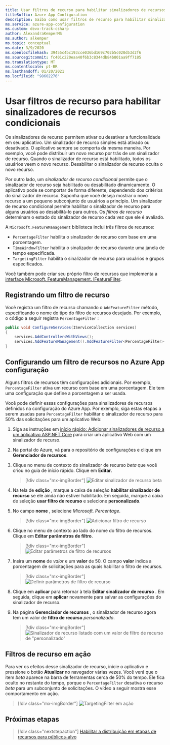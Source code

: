 ```yaml
---
title: Usar filtros de recurso para habilitar sinalizadores de recursos condicionais
titleSuffix: Azure App Configuration
description: Saiba como usar filtros de recurso para habilitar sinalizadores de recursos condicionais
ms.service: azure-app-configuration
ms.custom: devx-track-csharp
author: AlexandraKemperMS
ms.author: alkemper
ms.topic: conceptual
ms.date: 3/9/2020
ms.openlocfilehash: 39455c4bc193cce036bd169c702b5c020d53d2f6
ms.sourcegitcommit: fc401c220eaa40f6b3c8344db84b801aa9ff7185
ms.translationtype: MT
ms.contentlocale: pt-BR
ms.lasthandoff: 01/20/2021
ms.locfileid: "98602276"
---
```

# <a name="use-feature-filters-to-enable-conditional-feature-flags"></a>Usar filtros de recurso para habilitar sinalizadores de recursos condicionais

Os sinalizadores de recurso permitem ativar ou desativar a funcionalidade em seu aplicativo. Um sinalizador de recurso simples está ativado ou desativado. O aplicativo sempre se comporta da mesma maneira. Por exemplo, você pode distribuir um novo recurso por trás de um sinalizador de recurso. Quando o sinalizador de recurso está habilitado, todos os usuários veem o novo recurso. Desabilitar o sinalizador de recurso oculta o novo recurso.

Por outro lado, um _sinalizador de recurso condicional_ permite que o sinalizador de recurso seja habilitado ou desabilitado dinamicamente. O aplicativo pode se comportar de forma diferente, dependendo dos critérios do sinalizador de recurso. Suponha que você deseja mostrar o novo recurso a um pequeno subconjunto de usuários a princípio. Um sinalizador de recurso condicional permite habilitar o sinalizador de recurso para alguns usuários ao desabilitá-lo para outros. Os _filtros de recurso_ determinam o estado do sinalizador de recurso cada vez que ele é avaliado.

A `Microsoft.FeatureManagement` biblioteca inclui três filtros de recursos:

- `PercentageFilter` habilita o sinalizador de recurso com base em uma porcentagem.
- `TimeWindowFilter` habilita o sinalizador de recurso durante uma janela de tempo especificada.
- `TargetingFilter` habilita o sinalizador de recurso para usuários e grupos especificados.

Você também pode criar seu próprio filtro de recursos que implementa a [interface Microsoft. FeatureManagement. IFeatureFilter](/dotnet/api/microsoft.featuremanagement.ifeaturefilter).

## <a name="registering-a-feature-filter"></a>Registrando um filtro de recurso

Você registra um filtro de recurso chamando o `AddFeatureFilter` método, especificando o nome do tipo do filtro de recursos desejado. Por exemplo, o código a seguir registra `PercentageFilter` :

```csharp
public void ConfigureServices(IServiceCollection services)
{
    services.AddControllersWithViews();
    services.AddFeatureManagement().AddFeatureFilter<PercentageFilter>();
}
```

## <a name="configuring-a-feature-filter-in-azure-app-configuration"></a>Configurando um filtro de recursos no Azure App configuração

Alguns filtros de recursos têm configurações adicionais. Por exemplo, `PercentageFilter` ativa um recurso com base em uma porcentagem. Ele tem uma configuração que define a porcentagem a ser usada.

Você pode definir essas configurações para sinalizadores de recursos definidos na configuração do Azure App. Por exemplo, siga estas etapas a serem usadas para `PercentageFilter` habilitar o sinalizador de recurso para 50% das solicitações para um aplicativo Web:

1. Siga as instruções em [início rápido: Adicionar sinalizadores de recurso a um aplicativo ASP.NET Core](./quickstart-feature-flag-aspnet-core.md) para criar um aplicativo Web com um sinalizador de recurso.

1. Na portal do Azure, vá para o repositório de configurações e clique em **Gerenciador de recursos**.

1. Clique no menu de contexto do sinalizador de recurso *beta* que você criou no guia de início rápido. Clique em **Editar**.

    > [!div class="mx-imgBorder"]
    > ![Editar sinalizador de recurso beta](./media/edit-beta-feature-flag.png)

1. Na tela de **edição** , marque a caixa de seleção **habilitar sinalizador de recurso** se ele ainda não estiver habilitado. Em seguida, marque a caixa de seleção **usar filtro de recurso** e selecione **personalizado**. 

1. No campo **nome** , selecione *Microsoft. Percentage*.

    > [!div class="mx-imgBorder"]
    > ![Adicionar filtro de recurso](./media/feature-flag-add-filter.png)

1. Clique no menu de contexto ao lado do nome do filtro de recursos. Clique em **Editar parâmetros de filtro**.

    > [!div class="mx-imgBorder"]
    > ![Editar parâmetros de filtro de recursos](./media/feature-flags-edit-filter-parameters.png)

1. Insira um **nome** de *valor* e um **valor** de 50. O campo **valor** indica a porcentagem de solicitações para as quais habilitar o filtro de recursos.

    > [!div class="mx-imgBorder"]
    > ![Definir parâmetros de filtro de recurso](./media/feature-flag-set-filter-parameters.png)

1. Clique em **aplicar** para retornar à tela **Editar sinalizador de recurso** . Em seguida, clique em **aplicar** novamente para salvar as configurações do sinalizador de recurso.

1. Na página **Gerenciador de recursos** , o sinalizador de recurso agora tem um valor de **filtro de recurso** *personalizado*. 

    > [!div class="mx-imgBorder"]
    > ![Sinalizador de recurso listado com um valor de filtro de recurso de "personalizado"](./media/feature-flag-filter-custom.png)

## <a name="feature-filters-in-action"></a>Filtros de recurso em ação

Para ver os efeitos desse sinalizador de recurso, inicie o aplicativo e pressione o botão **Atualizar** no navegador várias vezes. Você verá que o item *beta* aparece na barra de ferramentas cerca de 50% do tempo. Ele fica oculto no restante do tempo, porque o `PercentageFilter` desativa o recurso *beta* para um subconjunto de solicitações. O vídeo a seguir mostra esse comportamento em ação.

> [!div class="mx-imgBorder"]
> ![TargetingFilter em ação](./media/feature-flags-percentagefilter.gif)

## <a name="next-steps"></a>Próximas etapas

> [!div class="nextstepaction"]
> [Habilitar a distribuição em etapas de recursos para públicos-alvo](./howto-targetingfilter-aspnet-core.md)
